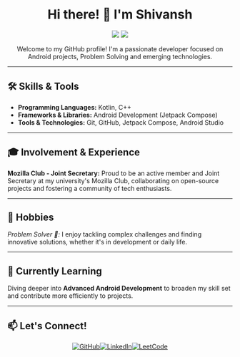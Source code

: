 <h1 align="center">Hi there! 👋 I'm Shivansh</h1>

<p align="center">
   <img src="https://img.shields.io/badge/Problem%20Solver-%2300C853?style=for-the-badge" />
  <img src="https://img.shields.io/badge/Android%20Developer-%23E34F26?style=for-the-badge" />
</p>

<p align="center">Welcome to my GitHub profile! I'm a passionate developer focused on Android projects, Problem Solving and emerging technologies.</p>

---

<h2>🛠 Skills & Tools</h2>
<ul>
  <li><strong>Programming Languages:</strong> Kotlin, C++</li>
  <li><strong>Frameworks & Libraries:</strong> Android Development (Jetpack Compose)</li>
  <li><strong>Tools & Technologies:</strong> Git, GitHub, Jetpack Compose, Android Studio</li>
</ul>

---

<h2>🎓 Involvement & Experience</h2>
<p>
  <strong>Mozilla Club - Joint Secretary:</strong> Proud to be an active member and Joint Secretary at my university's Mozilla Club, collaborating on open-source projects and fostering a community of tech enthusiasts.
</p>

---

<h2>🧩 Hobbies</h2>
<p>
  <em>Problem Solver 🧠:</em> I enjoy tackling complex challenges and finding innovative solutions, whether it's in development or daily life.
</p>

---

<h2>🌱 Currently Learning</h2>
<p>Diving deeper into <strong>Advanced Android Development</strong> to broaden my skill set and contribute more efficiently to projects.</p>

---

## 📫 Let's Connect!

<p align="center"><a href="https://github.com/shivanshs673" target="_blank"><img src="https://img.shields.io/badge/GitHub-SHIVANSHS673-181717?style=for-the-badge&logo=github" alt="GitHub"></a><a href="https://www.linkedin.com/in/shivansh-shukla-2a9552257" target="_blank"><img src="https://img.shields.io/badge/LinkedIn-Connect-blue?style=for-the-badge&logo=linkedin" alt="LinkedIn"></a><a href="https://leetcode.com/u/Shivanshs673" target="_blank"><img src="https://img.shields.io/badge/LeetCode-Profile-orange?style=for-the-badge&logo=leetcode" alt="LeetCode"></a></p>
